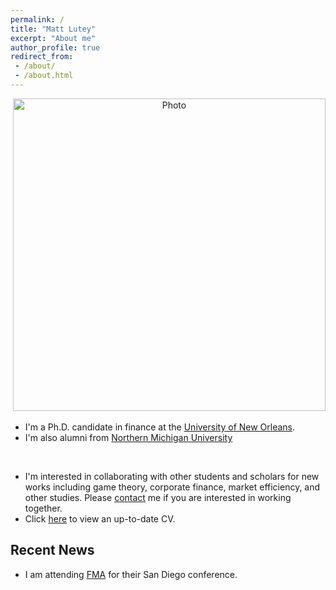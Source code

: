 ```yaml
---
permalink: /
title: "Matt Lutey"
excerpt: "About me"
author_profile: true
redirect_from:
 - /about/
 - /about.html
---
```

<p align="center">
  <img src="https://yetul.github.io/files/conference1.jpg?raw=true" alt="Photo" style="width: 500px;"/>
</p>

* I'm a Ph.D. candidate in finance at the [University of New Orleans](https://www.uno.edu).<br>
* I'm also alumni from [Northern Michigan University](https://www.nmu.edu)<br>
<br>

* I'm interested in collaborating with other students and scholars for new works including game theory, corporate finance, market efficiency, and other studies. Please [contact](/contact) me if you are interested in working together.
* Click [here](/files/lutey.pdf) to view an up-to-date CV.
<!-- * My job market paper is  -->

## Recent News

* I am attending [FMA](http://fma.org) for their San Diego conference.

